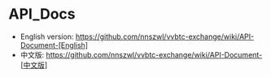 # API_Docs

* English version: https://github.com/nnszwl/vvbtc-exchange/wiki/API-Document-[English]
* 中文版: https://github.com/nnszwl/vvbtc-exchange/wiki/API-Document-[中文版]
